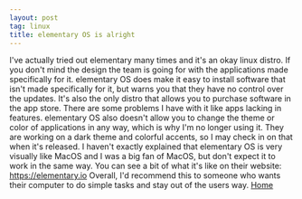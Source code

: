 ```yaml
---
layout: post
tag: linux
title: elementary OS is alright
---
```


I've actually tried out elementary many times and it's an okay linux distro. If you don't mind the design the team is going for with the applications made specifically for it. elementary OS does make it easy to install software that isn't made specifically for it, but warns you that they have no control over the updates. It's also the only distro that allows you to purchase software in the app store. There are some problems I have with it like apps lacking in features. elementary OS also doesn't allow you to change the theme or color of applications in any way, which is why I'm no longer using it. They are working on a dark theme and colorful accents, so I may check in on that when it's released. I haven't exactly explained that elementary OS is very visually like MacOS and I was a big fan of MacOS, but don't expect it to work in the same way. You can see a bit of what it's like on their website: https://elementary.io
Overall, I'd recommend this to someone who wants their computer to do simple tasks and stay out of the users way.
[Home](https://windfiresteel.github.io/)
